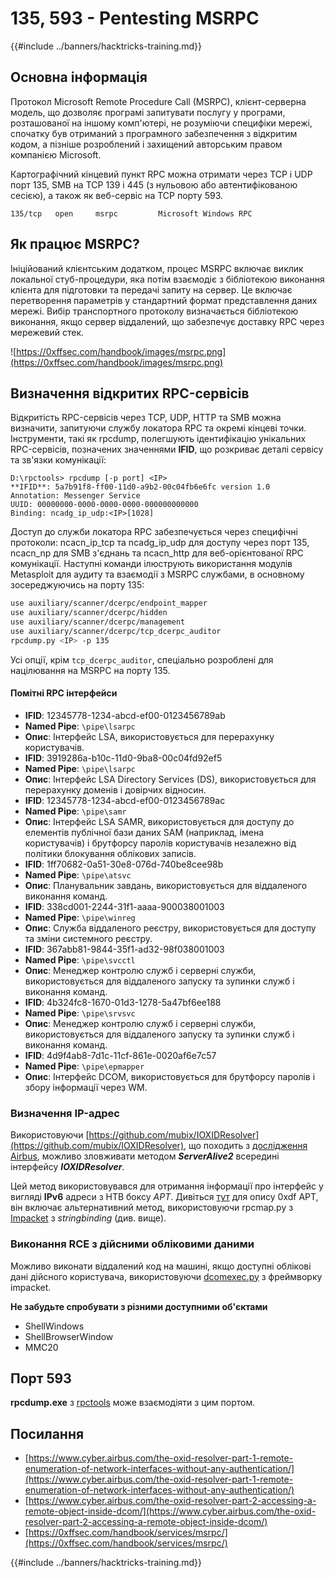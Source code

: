 # 135, 593 - Pentesting MSRPC

{{#include ../banners/hacktricks-training.md}}

## Основна інформація

Протокол Microsoft Remote Procedure Call (MSRPC), клієнт-серверна модель, що дозволяє програмі запитувати послугу у програми, розташованої на іншому комп'ютері, не розуміючи специфіки мережі, спочатку був отриманий з програмного забезпечення з відкритим кодом, а пізніше розроблений і захищений авторським правом компанією Microsoft.

Картографічний кінцевий пункт RPC можна отримати через TCP і UDP порт 135, SMB на TCP 139 і 445 (з нульовою або автентифікованою сесією), а також як веб-сервіс на TCP порту 593.
```
135/tcp   open     msrpc         Microsoft Windows RPC
```
## Як працює MSRPC?

Ініційований клієнтським додатком, процес MSRPC включає виклик локальної стуб-процедури, яка потім взаємодіє з бібліотекою виконання клієнта для підготовки та передачі запиту на сервер. Це включає перетворення параметрів у стандартний формат представлення даних мережі. Вибір транспортного протоколу визначається бібліотекою виконання, якщо сервер віддалений, що забезпечує доставку RPC через мережевий стек.

![https://0xffsec.com/handbook/images/msrpc.png](https://0xffsec.com/handbook/images/msrpc.png)

## **Визначення відкритих RPC-сервісів**

Відкритість RPC-сервісів через TCP, UDP, HTTP та SMB можна визначити, запитуючи службу локатора RPC та окремі кінцеві точки. Інструменти, такі як rpcdump, полегшують ідентифікацію унікальних RPC-сервісів, позначених значеннями **IFID**, що розкриває деталі сервісу та зв'язки комунікації:
```
D:\rpctools> rpcdump [-p port] <IP>
**IFID**: 5a7b91f8-ff00-11d0-a9b2-00c04fb6e6fc version 1.0
Annotation: Messenger Service
UUID: 00000000-0000-0000-0000-000000000000
Binding: ncadg_ip_udp:<IP>[1028]
```
Доступ до служби локатора RPC забезпечується через специфічні протоколи: ncacn_ip_tcp та ncadg_ip_udp для доступу через порт 135, ncacn_np для SMB з'єднань та ncacn_http для веб-орієнтованої RPC комунікації. Наступні команди ілюструють використання модулів Metasploit для аудиту та взаємодії з MSRPC службами, в основному зосереджуючись на порту 135:
```bash
use auxiliary/scanner/dcerpc/endpoint_mapper
use auxiliary/scanner/dcerpc/hidden
use auxiliary/scanner/dcerpc/management
use auxiliary/scanner/dcerpc/tcp_dcerpc_auditor
rpcdump.py <IP> -p 135
```
Усі опції, крім `tcp_dcerpc_auditor`, спеціально розроблені для націлювання на MSRPC на порту 135.

#### Помітні RPC інтерфейси

- **IFID**: 12345778-1234-abcd-ef00-0123456789ab
- **Named Pipe**: `\pipe\lsarpc`
- **Опис**: Інтерфейс LSA, використовується для перерахунку користувачів.
- **IFID**: 3919286a-b10c-11d0-9ba8-00c04fd92ef5
- **Named Pipe**: `\pipe\lsarpc`
- **Опис**: Інтерфейс LSA Directory Services (DS), використовується для перерахунку доменів і довірчих відносин.
- **IFID**: 12345778-1234-abcd-ef00-0123456789ac
- **Named Pipe**: `\pipe\samr`
- **Опис**: Інтерфейс LSA SAMR, використовується для доступу до елементів публічної бази даних SAM (наприклад, імена користувачів) і брутфорсу паролів користувачів незалежно від політики блокування облікових записів.
- **IFID**: 1ff70682-0a51-30e8-076d-740be8cee98b
- **Named Pipe**: `\pipe\atsvc`
- **Опис**: Планувальник завдань, використовується для віддаленого виконання команд.
- **IFID**: 338cd001-2244-31f1-aaaa-900038001003
- **Named Pipe**: `\pipe\winreg`
- **Опис**: Служба віддаленого реєстру, використовується для доступу та зміни системного реєстру.
- **IFID**: 367abb81-9844-35f1-ad32-98f038001003
- **Named Pipe**: `\pipe\svcctl`
- **Опис**: Менеджер контролю служб і серверні служби, використовується для віддаленого запуску та зупинки служб і виконання команд.
- **IFID**: 4b324fc8-1670-01d3-1278-5a47bf6ee188
- **Named Pipe**: `\pipe\srvsvc`
- **Опис**: Менеджер контролю служб і серверні служби, використовується для віддаленого запуску та зупинки служб і виконання команд.
- **IFID**: 4d9f4ab8-7d1c-11cf-861e-0020af6e7c57
- **Named Pipe**: `\pipe\epmapper`
- **Опис**: Інтерфейс DCOM, використовується для брутфорсу паролів і збору інформації через WM.

### Визначення IP-адрес

Використовуючи [https://github.com/mubix/IOXIDResolver](https://github.com/mubix/IOXIDResolver), що походить з [дослідження Airbus](https://www.cyber.airbus.com/the-oxid-resolver-part-1-remote-enumeration-of-network-interfaces-without-any-authentication/), можливо зловживати методом _**ServerAlive2**_ всередині інтерфейсу _**IOXIDResolver**_.

Цей метод використовувався для отримання інформації про інтерфейс у вигляді **IPv6** адреси з HTB боксу _APT_. Дивіться [тут](https://0xdf.gitlab.io/2021/04/10/htb-apt.html) для опису 0xdf APT, він включає альтернативний метод, використовуючи rpcmap.py з [Impacket](https://github.com/SecureAuthCorp/impacket/) з _stringbinding_ (див. вище).

### Виконання RCE з дійсними обліковими даними

Можливо виконати віддалений код на машині, якщо доступні облікові дані дійсного користувача, використовуючи [dcomexec.py](https://github.com/fortra/impacket/blob/master/examples/dcomexec.py) з фреймворку impacket.

**Не забудьте спробувати з різними доступними об'єктами**

- ShellWindows
- ShellBrowserWindow
- MMC20

## Порт 593

**rpcdump.exe** з [rpctools](https://resources.oreilly.com/examples/9780596510305/tree/master/tools/rpctools) може взаємодіяти з цим портом.

## Посилання

- [https://www.cyber.airbus.com/the-oxid-resolver-part-1-remote-enumeration-of-network-interfaces-without-any-authentication/](https://www.cyber.airbus.com/the-oxid-resolver-part-1-remote-enumeration-of-network-interfaces-without-any-authentication/)
- [https://www.cyber.airbus.com/the-oxid-resolver-part-2-accessing-a-remote-object-inside-dcom/](https://www.cyber.airbus.com/the-oxid-resolver-part-2-accessing-a-remote-object-inside-dcom/)
- [https://0xffsec.com/handbook/services/msrpc/](https://0xffsec.com/handbook/services/msrpc/)

{{#include ../banners/hacktricks-training.md}}
